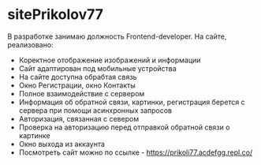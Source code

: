 # sitePrikolov77
В разработке занимаю должность Frontend-developer.
На сайте, реализовано:
- Коректное отображение изображений и информации
- Сайт адаптирован под мобильные устройства
- На сайте доступна обрабтая связь
- Окно Регистрации, окно Контакты
- Полное взаимодействие с сервером
- Информация об обратной связи, картинки, регистрация берется с сервера при помощи асинхронных запросов
- Авторизация, связанная с севером
- Проверка на авторизацию перед отправкой обратной связи о картинке
- Окно выхода из аккаунта
- Посмотреть сайт можно по ссылке - https://prikoli77.acdefgg.repl.co/
